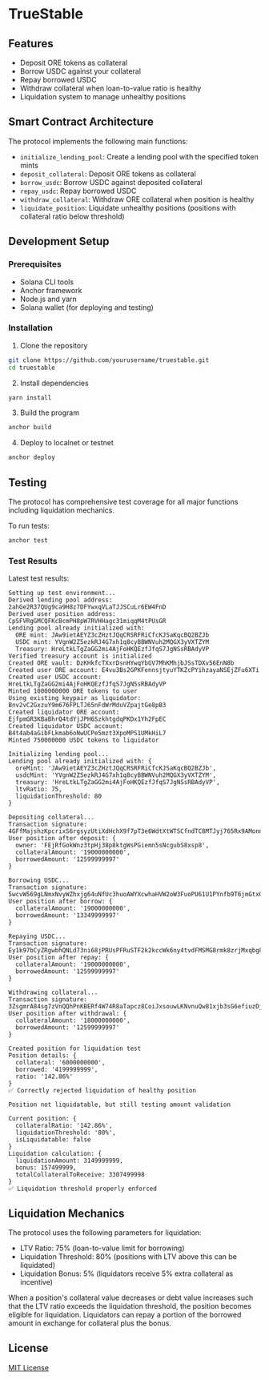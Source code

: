 # TrueStable

## Features

- Deposit ORE tokens as collateral
- Borrow USDC against your collateral
- Repay borrowed USDC
- Withdraw collateral when loan-to-value ratio is healthy
- Liquidation system to manage unhealthy positions

## Smart Contract Architecture

The protocol implements the following main functions:

- `initialize_lending_pool`: Create a lending pool with the specified token mints
- `deposit_collateral`: Deposit ORE tokens as collateral
- `borrow_usdc`: Borrow USDC against deposited collateral
- `repay_usdc`: Repay borrowed USDC
- `withdraw_collateral`: Withdraw ORE collateral when position is healthy
- `liquidate_position`: Liquidate unhealthy positions (positions with collateral ratio below threshold)

## Development Setup

### Prerequisites

- Solana CLI tools
- Anchor framework
- Node.js and yarn
- Solana wallet (for deploying and testing)

### Installation

1. Clone the repository
```bash
git clone https://github.com/yourusername/truestable.git
cd truestable
```

2. Install dependencies
```bash
yarn install
```

3. Build the program
```bash
anchor build
```

4. Deploy to localnet or testnet
```bash
anchor deploy
```

## Testing

The protocol has comprehensive test coverage for all major functions including liquidation mechanics.

To run tests:
```bash
anchor test
```

### Test Results

Latest test results:

```
Setting up test environment...
Derived lending pool address: 2ahGe2R37QUg9ca9H8z7DFYwxqVLaTJJSCuLr6EW4FnD
Derived user position address: CpSFVRgGMCQFKcBcmPH8pW7RVHHagc31miqqM4tPUsGR
Lending pool already initialized with:
  ORE mint: JAw9ietAEYZ3cZHztJQqCRSRFRiCfcKJSaKqcBQ2BZJb
  USDC mint: YVgnW2Z5ezkRJ4G7xh1q8cyBBWNVuh2MQGX3yVXTZYM
  Treasury: HreLtkLTgZaGG2mi4AjFoHKQEzfJfqS7JgNSsRBAdyVP
Verified treasury account is initialized
Created ORE vault: DzKHkfcTXxrDsnHYwqYbGV7MhKMhjbJSsTDXv56EnN8b
Created user ORE account: E4vu3Bs2GPKFennsjtyuYTKZcPYihzayaNSEjZFu6XTi
Created user USDC account: HreLtkLTgZaGG2mi4AjFoHKQEzfJfqS7JgNSsRBAdyVP
Minted 1000000000 ORE tokens to user
Using existing keypair as liquidator: Bnv2vC2GxzuY9m676FPLTJ65nFdWrMduVZpajtGe8pB3
Created liquidator ORE account: EjfpmGR3KBaBhrQ4tdYjJPH6SzkhtgdqPKDx1Yh2FpEC
Created liquidator USDC account: B4t4ab4aGibFLkmab6oNwUCPe5mzt3XpoMPS1UMkHiL7
Minted 750000000 USDC tokens to liquidator

Initializing lending pool...
Lending pool already initialized with: {
  oreMint: 'JAw9ietAEYZ3cZHztJQqCRSRFRiCfcKJSaKqcBQ2BZJb',
  usdcMint: 'YVgnW2Z5ezkRJ4G7xh1q8cyBBWNVuh2MQGX3yVXTZYM',
  treasury: 'HreLtkLTgZaGG2mi4AjFoHKQEzfJfqS7JgNSsRBAdyVP',
  ltvRatio: 75,
  liquidationThreshold: 80
}

Depositing collateral...
Transaction signature: 4GFfMajshzKpcrixS6rgsyzUtiXdHchX9f7pT3e6WdtXtWTSCfndTC8MTJyj765Rx9AMonnWAaRxWW9SKzXYoFE2
User position after deposit: {
  owner: 'FEjRfGokWnz3tpHj38p8ktgWsPGiemn5sNcgubS8xsp8',
  collateralAmount: '19000000000',
  borrowedAmount: '12599999997'
}

Borrowing USDC...
Transaction signature: 5wcvW569gLNmxNvyWZhxjg64uNfUc3huoAWYXcwhaHVW2oW3FuoPU61U1PYnfb9T6jmGtxG9bvxczpAS6SYTXWLo
User position after borrow: { 
  collateralAmount: '19000000000', 
  borrowedAmount: '13349999997' 
}

Repaying USDC...
Transaction signature: Ey1k97bCyZRgwbhQNLd73ni68jPRUsPFRuSTF2k2kccWk6ny4tvdFMSMG8rmk8zrjMxqbg877PdYuNNQzWhXqn5
User position after repay: { 
  collateralAmount: '19000000000', 
  borrowedAmount: '12599999997' 
}

Withdrawing collateral...
Transaction signature: 3ZsgmrA84sg7zVnQQhPnKBERf4W74R8aTapcz8CoiJxsouwLKNvnuQw81xjb3sG6efiuzDj7PF9h8CFyY5ZTfqQA
User position after withdrawal: { 
  collateralAmount: '18000000000', 
  borrowedAmount: '12599999997' 
}

Created position for liquidation test
Position details: { 
  collateral: '6000000000', 
  borrowed: '4199999999', 
  ratio: '142.86%' 
}
✅ Correctly rejected liquidation of healthy position

Position not liquidatable, but still testing amount validation

Current position: {
  collateralRatio: '142.86%',
  liquidationThreshold: '80%',
  isLiquidatable: false
}
Liquidation calculation: {
  liquidationAmount: 3149999999,
  bonus: 157499999,
  totalCollateralToReceive: 3307499998
}
✅ Liquidation threshold properly enforced
```

## Liquidation Mechanics

The protocol uses the following parameters for liquidation:

- LTV Ratio: 75% (loan-to-value limit for borrowing)
- Liquidation Threshold: 80% (positions with LTV above this can be liquidated)
- Liquidation Bonus: 5% (liquidators receive 5% extra collateral as incentive)

When a position's collateral value decreases or debt value increases such that the LTV ratio exceeds the liquidation threshold, the position becomes eligible for liquidation. Liquidators can repay a portion of the borrowed amount in exchange for collateral plus the bonus.

## License

[MIT License](LICENSE) 